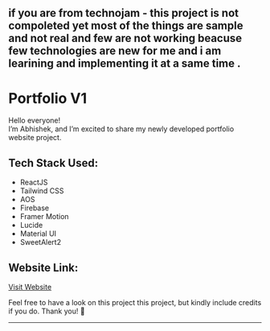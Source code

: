 ## if you are from technojam - this project is not compoleted yet most of the things are sample and not real and few are not working beacuse few technologies are new for me and i am learining and implementing it at a same time .


# Portfolio V1  
Hello everyone!  
I’m Abhishek, and I’m excited to share my newly developed portfolio website project.  

## Tech Stack Used:  
- ReactJS  
- Tailwind CSS  
- AOS  
- Firebase  
- Framer Motion  
- Lucide  
- Material UI  
- SweetAlert2  

## Website Link:  
[Visit Website](https://abhishektripathiportfolio.vercel.app/)  

Feel free to have a look on this project this project, but kindly include credits if you do. Thank you! 🙏  


---

